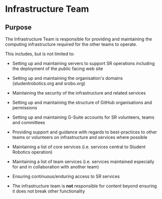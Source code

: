 # Infrastructure Team

## Purpose

The Infrastructure Team is responsible for providing and maintaining the computing infrastructure required for the other teams to operate.

This includes, but is not limited to:

* Setting up and maintaining servers to support SR operations including the deployment of the public facing web site
* Setting up and maintaining the organisation's domains (studentrobotics.org and srobo.org)
* Maintaining the security of the infrastructure and related services
* Setting up and maintaining the structure of GitHub organisations and permissions
* Setting up and maintaining G-Suite accounts for SR volunteers, teams and committees
* Providing support and guidance with regards to best-practices to other teams or volunteers on infrastructure and services where possible
* Maintaining a list of core services (i.e. services central to Student Robotics operation)
* Maintaining a list of team services (i.e. services maintained especially for and in collaboration with another team)
* Ensuring continuous/enduring access to SR services

* The infrastructure team is **not** responsible for content beyond ensuring it does not break other functionality
